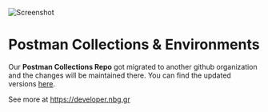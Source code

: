 ![Screenshot](https://microsites.nbg.gr/api.gateway/publicportal/sites/default/files/2018-11/black_logo.jpg) 

# Postman Collections & Environments
Our **Postman Collections Repo** got migrated to another github organization and the changes will be maintained there. You can find the updated versions [here](https://github.com/NBG-Developer-Portal). 


See more at https://developer.nbg.gr

